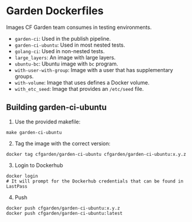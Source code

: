 # Garden Dockerfiles

Images CF Garden team consumes in testing environments.

* `garden-ci`: Used in the publish pipeline.
* `garden-ci-ubuntu`: Used in most nested tests.
* `golang-ci`: Used in non-nested tests.
* `large_layers`: An image with large layers.
* `ubuntu-bc`: Ubuntu image with `bc` program.
* `with-user-with-group`: Image with a user that has supplementary groups.
* `with-volume`: Image that uses defines a Docker volume.
* `with_etc_seed`: Image that provides an `/etc/seed` file.

## Building garden-ci-ubuntu

1) Use the provided makefile:

```
make garden-ci-ubuntu
```

2) Tag the image with the correct version:

```
docker tag cfgarden/garden-ci-ubuntu cfgarden/garden-ci-ubuntu:x.y.z
```

3) Login to Dockerhub

```
docker login
# It will prompt for the Dockerhub credentials that can be found in LastPass
```

4) Push

```
docker push cfgarden/garden-ci-ubuntu:x.y.z
docker push cfgarden/garden-ci-ubuntu:latest
```
